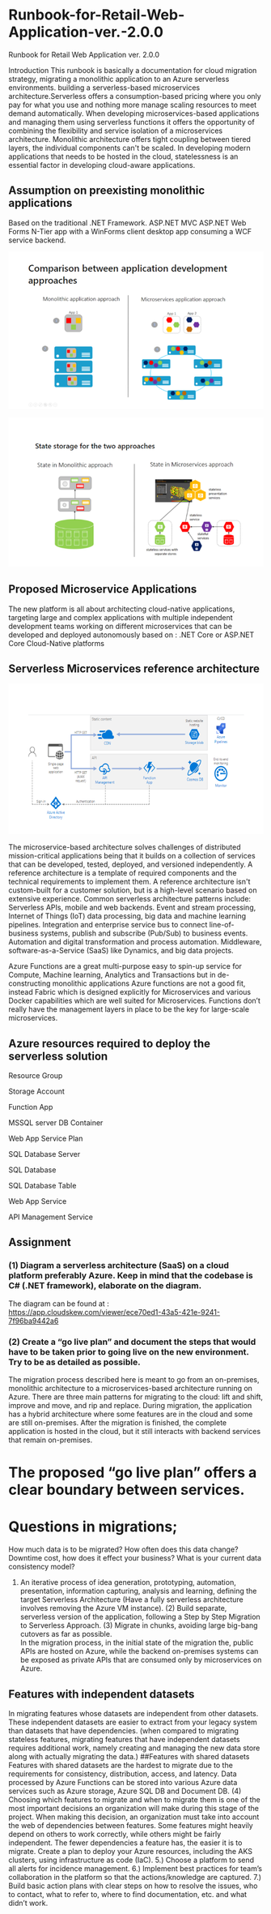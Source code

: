 # Runbook-for-Retail-Web-Application-ver.-2.0.0
Runbook for Retail Web Application ver. 2.0.0

Introduction
This runbook is basically a documentation for  cloud migration strategy, migrating a monolithic application to an Azure serverless environments. building a serverless-based microservices architecture.Serverless offers a consumption-based pricing where you only pay for what you use and nothing more manage scaling resources to meet demand automatically. When developing microservices-based applications and managing them using serverless functions it offers the opportunity of combining the flexibility and service isolation of a microservices architecture.
Monolithic architecture offers tight coupling between tiered layers, the individual components can't be scaled. In developing modern applications that needs to be hosted in the cloud, statelessness is an essential factor in developing cloud-aware applications.
## Assumption on preexisting monolithic applications
Based on the traditional .NET Framework.
ASP.NET MVC
ASP.NET Web Forms 
N-Tier app with a WinForms client desktop app consuming a WCF service backend.

![alt text](https://github.com/raphaeljuwe/Runbook-for-Retail-Web-Application-ver.-2.0.0/blob/master/Capture.PNG)

![alt text](https://github.com/raphaeljuwe/Runbook-for-Retail-Web-Application-ver.-2.0.0/blob/master/State%20storage.PNG)

## Proposed Microservice Applications
The new platform is all about architecting cloud-native applications, targeting large and complex applications with multiple independent development teams working on different microservices that can be developed and deployed autonomously based on : 
.NET Core or ASP.NET Core
Cloud-Native platforms 

## Serverless Microservices reference architecture
![alt text](https://github.com/raphaeljuwe/Runbook-for-Retail-Web-Application-ver.-2.0.0/blob/master/Refrence.PNG)


The microservice-based architecture solves challenges of  distributed mission-critical applications being that it builds on a collection of services that can be developed, tested, deployed, and versioned independently. A reference architecture is a template of required components and the technical requirements to implement them. A reference architecture isn't custom-built for a customer solution, but is a high-level  scenario based on extensive experience. 
Common serverless architecture patterns include:
Serverless APIs, mobile and web backends.
Event and stream processing, Internet of Things (IoT) data processing, big data and machine learning pipelines.
Integration and enterprise service bus to connect line-of-business systems, publish and subscribe (Pub/Sub) to business events.
Automation and digital transformation and process automation.
Middleware, software-as-a-Service (SaaS) like Dynamics, and big data projects.

Azure Functions are a great multi-purpose easy to spin-up service for Compute, Machine learning, Analytics and Transactions  but in de-constructing monolithic applications Azure functions are not a good fit, instead  Fabric which is designed explicitly for Microservices and various Docker capabilities which are well suited for Microservices. Functions don’t really have the management layers in place to be the key for large-scale microservices.


## Azure resources required to deploy the serverless solution

Resource Group

Storage Account

Function App

MSSQL server DB Container

Web App Service Plan

SQL Database Server

SQL Database

SQL Database Table

Web App Service

API Management Service

## Assignment

### (1) Diagram a serverless architecture (SaaS) on a cloud platform preferably Azure. Keep in mind that the codebase is C# (.NET framework), elaborate on the diagram.

The diagram can be found at : https://app.cloudskew.com/viewer/ece70ed1-43a5-421e-9241-7f96ba9442a6

### (2) Create a “go live plan” and document the steps that would have to be taken prior to going live on the new environment. Try to be as detailed as possible.

The migration process described here is meant to go from an on-premises, monolithic architecture to a microservices-based architecture running on Azure.
There are three main patterns for migrating to the cloud: lift and shift, improve and move, and rip and replace. During migration, the application has a hybrid architecture where some features are in the cloud and some are still on-premises. After the migration is finished, the complete application is hosted in the cloud, but it still interacts with backend services that remain on-premises. 

# The proposed “go live plan” offers a clear boundary between services.
# Questions in migrations;
How much data is to be migrated?
How often does this data change?
Downtime cost, how does it effect your business?
What is your current data consistency model?
1)	An iterative process of idea generation, prototyping, automation, presentation, information capturing, analysis and learning, defining the target Serverless Architecture (Have a fully serverless architecture involves removing the Azure VM instance).
(2) Build separate, serverless version of the application, following a Step by Step Migration to Serverless Approach. 
(3) Migrate in chunks, avoiding large big-bang cutovers as far as possible.  
In the migration process, in the initial state of the migration the, public APIs are hosted on Azure, while the backend on-premises systems can be exposed as private APIs that are consumed only by microservices on Azure.
## Features with independent datasets
In migrating features whose datasets are independent from other datasets. These independent datasets are easier to extract from your legacy system than datasets that have dependencies. (when compared to migrating stateless features, migrating features that have independent datasets requires additional work, namely creating and managing the new data store along with actually migrating the data.)
##Features with shared datasets
Features with shared datasets are the hardest to migrate due to the requirements for consistency, distribution, access, and latency.
Data processed by Azure Functions can be stored into various Azure data services such as Azure storage, Azure SQL DB and Document DB.
(4) Choosing which features to migrate and when to migrate them is one of the most important decisions an organization will make during this stage of the project. When making this decision, an organization must take into account the web of dependencies between features. Some features might heavily depend on others to work correctly, while others might be fairly independent. The fewer dependencies a feature has, the easier it is to migrate. Create a plan to deploy your Azure resources, including the AKS clusters, using infrastructure as code (IaC). 
5.) Choose a platform to send all alerts for incidence management.
6.) Implement best practices for team’s collaboration in the platform so that the actions/knowledge are captured.
7.) Build basic action plans with clear steps on how to resolve the issues, who to contact, what to refer to, where to find documentation, etc. and what didn’t work. 
